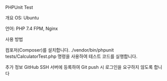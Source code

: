 PHPUnit Test

개요
OS: Ubuntu

언어: PHP 7.4 FPM, Nginx

사용 방법

컴포저(Composer)를 설치합니다.
./vendor/bin/phpunit tests/CalculatorTest.php 명령을 사용하여 테스트 코드를 실행합니다.


추가 정보
GitHub SSH 서버에 등록하여 Git push 시 로그인을 요구하지 않도록 합니다
